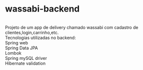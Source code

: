 # wassabi-backend
<br>
Projeto de um app de delivery chamado wassabi com cadastro de clientes,login,carrinho,etc.
<br> 
Tecnologias utilizadas no backend:
<br>
Spring web
<br>
Spring Data JPA
<br>
Lombok
<br>
Spring mySQL driver
<br>
Hibernate validation

